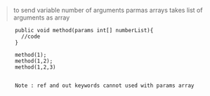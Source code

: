 > to send variable number of arguments 
> parmas arrays takes list of arguments as array

          public void method(params int[] numberList){
            //code
          }

          method(1);
          method(1,2);
          method(1,2,3)


          Note : ref and out keywords cannot used with params array
